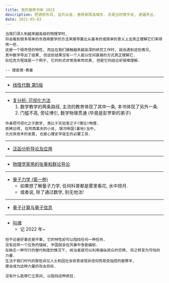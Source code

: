 ```yaml
---
title: 我的推荐书单 2023
description: 把酒祝东风, 且共从容, 垂杨紫陌洛城东. 总是当时携手处, 游遍芳丛.
date: 2021-05-03
---
```


```
当我们深入到越来越高级的物理学时,
将会看到很多简单的东西用数学的方法来推导要比从基本的或简单的意义上去真正理解它们来得快一些.
这是一个很奇怪的特性, 而且在我们接触越来越高深的研究工作时, 就会遇到这些情况,
其中数学导出了结果, 但这些结果没有一个人能以任何直接的方式真正理解它.
狄拉克方程就是一个例子, 它的形式非常简单而优美, 但是它的结论却很难理解.

-- 理查德·费曼
```

------------------

- [线性代数 第5版](https://book.douban.com/subject/34820335/)

------------------

- [复分析: 可视化方法](https://book.douban.com/subject/35316347/)
  1. 数学教学的两条路径, 主流的教育体现了其中一条, 本书体现了另外一条.
  2. 门槛不高, 旁征博引, 数学物理贯通 (毕竟是彭罗斯的弟子)

```
作者把可视化之于数学, 类比于实验室之于(理论)物理.
依稀记得, 在阿西莫夫的小说, 银河帝国(基地)当中,
元光体技术的发展, 也是心理史学诞生的必要工具.
```

------------------

- [泛函分析导论及应用](https://book.douban.com/subject/35941956/)

------------------

- [物理学家用的张量和群论导论](https://book.douban.com/subject/25934965/)

------------------

- [量子力学 (第一卷)](https://book.douban.com/subject/25954720/)
  - 如果想了解量子力学, 任何科普都是雾里看花, 水中捞月.
  - 或者说, 除了通过数学, 别无他法!

------------------

- [量子计算与量子信息](https://book.douban.com/subject/35777059/)

------------------

- [叫魂](https://book.douban.com/subject/10471333/)
  - 记 2022 年~

```
但不论是好事还是坏事, 它的特性却可以阻挡任何一种狂热.
没有这样一个应急的锚碇, 中国就会在风暴中急剧偏航.
在缺乏一种可行的替代制度的情况下, 统治者就可以利用操纵民众的恐惧, 将之转变为可怕的力量.
生活于我们时代的那些异见人士和因社会背景或怪异信仰而易受指控的替罪羊,
便会成为这种力量的攻击目标.

没有什么能够伫立其间, 以阻挡这种疯狂.
```
